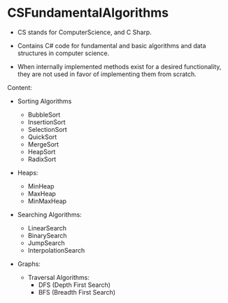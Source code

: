 # CSFundamentalAlgorithms

- CS stands for ComputerScience, and C Sharp. 

- Contains C# code for fundamental and basic algorithms and data structures in computer science. 

- When internally implemented methods exist for a desired functionality, they are not used in favor of implementing them from scratch.

Content: 
- Sorting Algorithms
  - BubbleSort
  - InsertionSort
  - SelectionSort
  - QuickSort
  - MergeSort
  - HeapSort
  - RadixSort
  
 - Heaps:
   - MinHeap
   - MaxHeap
   - MinMaxHeap
  
 - Searching Algorithms:
    - LinearSearch
    - BinarySearch
    - JumpSearch
    - InterpolationSearch
    
  
 - Graphs:
   - Traversal Algorithms:
      - DFS (Depth First Search)
      - BFS (Breadth First Search)
    
  

